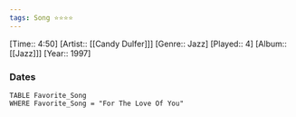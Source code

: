 ```yaml
---
tags: Song ⭐⭐⭐⭐ 
---
```

[Time:: 4:50]
[Artist:: [[Candy Dulfer]]]
[Genre:: Jazz]
[Played:: 4]
[Album:: [[Jazz]]]
[Year:: 1997]
### Dates
````dataview
TABLE Favorite_Song
WHERE Favorite_Song = "For The Love Of You"
````